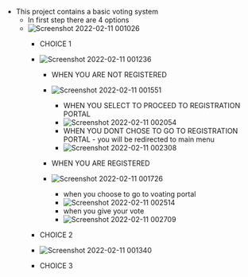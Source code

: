 * This project contains a basic voting system
    * In first step there are 4 options
    * ![Screenshot 2022-02-11 001026](https://user-images.githubusercontent.com/98838252/153474771-d3ce9ecb-7d52-496b-8af3-a2d85d97b67b.png)
        * CHOICE 1
        * ![Screenshot 2022-02-11 001236](https://user-images.githubusercontent.com/98838252/153475072-d1f81a62-222c-4255-b6ef-17d6766aa0de.png)
            * WHEN YOU ARE NOT REGISTERED
            * ![Screenshot 2022-02-11 001551](https://user-images.githubusercontent.com/98838252/153475719-5aa14134-6d0d-4ea7-b7ff-6b81f1ec60d1.png)
               * WHEN YOU SELECT TO PROCEED TO REGISTRATION PORTAL
               * ![Screenshot 2022-02-11 002054](https://user-images.githubusercontent.com/98838252/153476517-4dab9e88-c4d1-4368-b514-50be255f4ce8.png)
               * WHEN YOU DONT CHOSE TO GO TO REGISTRATION PORTAL - you will be redirected to main menu
               * ![Screenshot 2022-02-11 002308](https://user-images.githubusercontent.com/98838252/153476855-ea428a71-953b-4419-b483-20b20183e2c8.png)


            * WHEN YOU ARE REGISTERED
            * ![Screenshot 2022-02-11 001726](https://user-images.githubusercontent.com/98838252/153475906-c6b03b17-dd4f-4012-8df0-861b6b74cf62.png)
               * when you choose to go to voating portal
               * ![Screenshot 2022-02-11 002514](https://user-images.githubusercontent.com/98838252/153477220-62d8eda1-65fa-4a62-b9c5-f31e06256020.png)
               * when you give your vote
               * ![Screenshot 2022-02-11 002709](https://user-images.githubusercontent.com/98838252/153477431-dfcd6c7f-ff67-4bb2-a389-2a597c75fb91.png)




        * CHOICE 2
        * ![Screenshot 2022-02-11 001340](https://user-images.githubusercontent.com/98838252/153475283-85144ea9-7dea-4979-929b-90940a5c8ce3.png)
        * CHOICE 3


        

